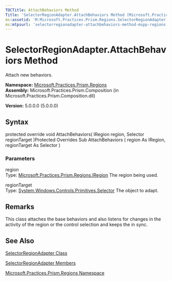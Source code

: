 ```yaml
---
TOCTitle: AttachBehaviors Method
Title: 'SelectorRegionAdapter.AttachBehaviors Method (Microsoft.Practices.Prism.Regions)'
ms:assetid: 'M:Microsoft.Practices.Prism.Regions.SelectorRegionAdapter.AttachBehaviors(Microsoft.Practices.Prism.Regions.IRegion,System.Windows.Controls.Primitives.Selector)'
ms:mtpsurl: 'selectorregionadapter-attachbehaviors-method-mspp-regions.md'
---
```


# SelectorRegionAdapter.AttachBehaviors Method

Attach new behaviors.

**Namespace:** [Microsoft.Practices.Prism.Regions](mspp-regions-namespace.md)
**Assembly:** Microsoft.Practices.Prism.Composition (in Microsoft.Practices.Prism.Composition.dll)

**Version:** 5.0.0.0 (5.0.0.0)

## Syntax
protected override void AttachBehaviors( IRegion region, Selector regionTarget )Protected Overrides Sub AttachBehaviors ( region As IRegion, regionTarget As Selector )

### Parameters

region  
Type: [Microsoft.Practices.Prism.Regions.IRegion](iregion-interface-mspp-regions.md)
The region being used.

regionTarget  
Type: [System.Windows.Controls.Primitives.Selector](http://msdn.microsoft.com/en-us/library/ms595227)
The object to adapt.

## Remarks

 This class attaches the base behaviors and also listens for changes in the activity of the region or the control selection and keeps the in sync.

## See Also
[SelectorRegionAdapter Class](selectorregionadapter-class-mspp-regions.md)

[SelectorRegionAdapter Members](selectorregionadapter-members-mspp-regions.md)

[Microsoft.Practices.Prism.Regions Namespace](mspp-regions-namespace.md)
